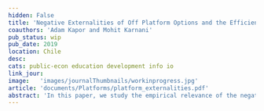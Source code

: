 ```yaml
---
hidden: False
title: 'Negative Externalities of Off Platform Options and the Efficiency of Centralized Assignment Mechanisms'
coauthors: 'Adam Kapor and Mohit Karnani'
pub_status: wip
pub_date: 2019
location: Chile
desc:
cats: public-econ education development info io
link_jour:
image:   'images/journalThumbnails/workinprogress.jpg'
article: 'documents/Platforms/platform_externalities.pdf' 
abstract: 'In this paper, we study the empirical relevance of the negative externalities generated by off-platform options and quantify aftermarket frictions that contribution to generating them in practice. The empirical results show that when off-platform options were added in Chile, matriculation in placed slots rose by 8% and dropout rates at the end of the first year of college dropped by 2 points (a 16% drop). We develop an empirical model to study and quantify the negative externalities caused by off-platform options as a function of the configuration of on and off-platform options as well as an empirical estimate of aftermarket frictions.  We estimate a model of college applications, aftermarket waitlists and matriculation choices using individual-level administrative data on almost half a million applications, test scores and enrollment decisions at all on and off-platform higher education options. We show that when students are allowed to express their preferences for a larger variety of options on the platform and have fewer options off the platform, welfare increases substantially, students begin there studies sooner, and fewer students drop out by the end of the first year of study.'
---
```

